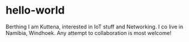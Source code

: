 # hello-world
Berthing
I am Kuttena, interested in IoT stuff and Networking. I co live in Namibia, Windhoek. Any attempt to collaboration is most welcome!
